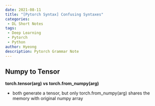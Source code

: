 ```yaml
---
date: 2021-08-11
title: "[Pytorch Syntax] Confusing Syntaxes"
categories: 
 - DL Short Notes
tags:
 - Deep Learning
 - Pytorch
 - Python
author: Hyeong
description: Pytorch Grammar Note
---
```

## Numpy to Tensor
__torch.tensor(arg) vs torch.from_numpy(arg)__
- both generate a tensor, but only torch.from_numpy(arg) shares the memory with original numpy array


